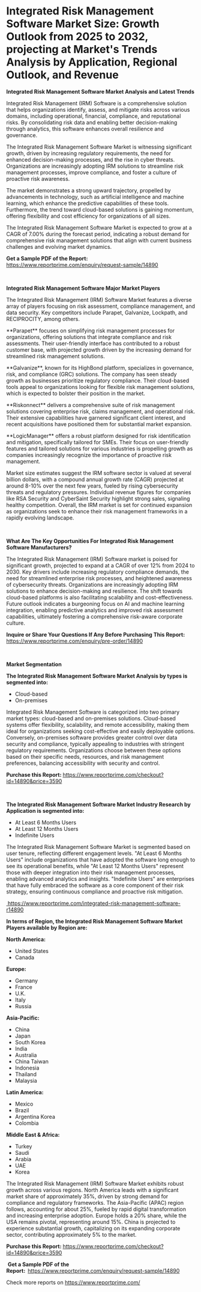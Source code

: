 <p><h1>Integrated Risk Management Software Market Size: Growth Outlook from 2025 to 2032, projecting at Market's Trends Analysis by Application, Regional Outlook, and Revenue</h1></p><p><strong>Integrated Risk Management Software Market Analysis and Latest Trends</strong></p>
<p><p>Integrated Risk Management (IRM) Software is a comprehensive solution that helps organizations identify, assess, and mitigate risks across various domains, including operational, financial, compliance, and reputational risks. By consolidating risk data and enabling better decision-making through analytics, this software enhances overall resilience and governance. </p><p>The Integrated Risk Management Software Market is witnessing significant growth, driven by increasing regulatory requirements, the need for enhanced decision-making processes, and the rise in cyber threats. Organizations are increasingly adopting IRM solutions to streamline risk management processes, improve compliance, and foster a culture of proactive risk awareness. </p><p>The market demonstrates a strong upward trajectory, propelled by advancements in technology, such as artificial intelligence and machine learning, which enhance the predictive capabilities of these tools. Furthermore, the trend toward cloud-based solutions is gaining momentum, offering flexibility and cost efficiency for organizations of all sizes. </p><p>The Integrated Risk Management Software Market is expected to grow at a CAGR of 7.00% during the forecast period, indicating a robust demand for comprehensive risk management solutions that align with current business challenges and evolving market dynamics.</p></p>
<p><strong>Get a Sample PDF of the Report:&nbsp;</strong> <a href="https://www.reportprime.com/enquiry/request-sample/14890?utm_campaign=2383&utm_medium=2&utm_source=Github&utm_content=ia&utm_term=20032025&utm_id=integrated-risk-management-software">https://www.reportprime.com/enquiry/request-sample/14890</a></p>
<p>&nbsp;</p>
<p><strong>Integrated Risk Management Software Major Market Players</strong></p>
<p><p>The Integrated Risk Management (IRM) Software Market features a diverse array of players focusing on risk assessment, compliance management, and data security. Key competitors include Parapet, Galvanize, Lockpath, and RECIPROCITY, among others.</p><p>**Parapet** focuses on simplifying risk management processes for organizations, offering solutions that integrate compliance and risk assessments. Their user-friendly interface has contributed to a robust customer base, with projected growth driven by the increasing demand for streamlined risk management solutions.</p><p>**Galvanize**, known for its HighBond platform, specializes in governance, risk, and compliance (GRC) solutions. The company has seen steady growth as businesses prioritize regulatory compliance. Their cloud-based tools appeal to organizations looking for flexible risk management solutions, which is expected to bolster their position in the market.</p><p>**Riskonnect** delivers a comprehensive suite of risk management solutions covering enterprise risk, claims management, and operational risk. Their extensive capabilities have garnered significant client interest, and recent acquisitions have positioned them for substantial market expansion.</p><p>**LogicManager** offers a robust platform designed for risk identification and mitigation, specifically tailored for SMEs. Their focus on user-friendly features and tailored solutions for various industries is propelling growth as companies increasingly recognize the importance of proactive risk management.</p><p>Market size estimates suggest the IRM software sector is valued at several billion dollars, with a compound annual growth rate (CAGR) projected at around 8-10% over the next few years, fueled by rising cybersecurity threats and regulatory pressures. Individual revenue figures for companies like RSA Security and CyberSaint Security highlight strong sales, signaling healthy competition. Overall, the IRM market is set for continued expansion as organizations seek to enhance their risk management frameworks in a rapidly evolving landscape.</p></p>
<p>&nbsp;</p>
<p><strong>What Are The Key Opportunities For Integrated Risk Management Software Manufacturers?</strong></p>
<p><p>The Integrated Risk Management (IRM) Software market is poised for significant growth, projected to expand at a CAGR of over 12% from 2024 to 2030. Key drivers include increasing regulatory compliance demands, the need for streamlined enterprise risk processes, and heightened awareness of cybersecurity threats. Organizations are increasingly adopting IRM solutions to enhance decision-making and resilience. The shift towards cloud-based platforms is also facilitating scalability and cost-effectiveness. Future outlook indicates a burgeoning focus on AI and machine learning integration, enabling predictive analytics and improved risk assessment capabilities, ultimately fostering a comprehensive risk-aware corporate culture.</p></p>
<p><strong>Inquire or Share Your Questions If Any Before Purchasing This Report:</strong> <a href="https://www.reportprime.com/enquiry/pre-order/14890?utm_campaign=2383&utm_medium=2&utm_source=Github&utm_content=ia&utm_term=20032025&utm_id=integrated-risk-management-software">https://www.reportprime.com/enquiry/pre-order/14890</a></p>
<p>&nbsp;</p>
<p><strong>Market Segmentation</strong></p>
<p><strong>The Integrated Risk Management Software Market Analysis by types is segmented into:</strong></p>
<p><ul><li>Cloud-based</li><li>On-premises</li></ul></p>
<p><p>Integrated Risk Management Software is categorized into two primary market types: cloud-based and on-premises solutions. Cloud-based systems offer flexibility, scalability, and remote accessibility, making them ideal for organizations seeking cost-effective and easily deployable options. Conversely, on-premises software provides greater control over data security and compliance, typically appealing to industries with stringent regulatory requirements. Organizations choose between these options based on their specific needs, resources, and risk management preferences, balancing accessibility with security and control.</p></p>
<p><strong>Purchase this Report:&nbsp;</strong><a href="https://www.reportprime.com/checkout?id=14890&price=3590&utm_campaign=2383&utm_medium=2&utm_source=Github&utm_content=ia&utm_term=20032025&utm_id=integrated-risk-management-software">https://www.reportprime.com/checkout?id=14890&price=3590</a></p>
<p>&nbsp;</p>
<p><strong>The Integrated Risk Management Software Market Industry Research by Application is segmented into:</strong></p>
<p><ul><li>At Least 6 Months Users</li><li>At Least 12 Months Users</li><li>Indefinite Users</li></ul></p>
<p><p>The Integrated Risk Management Software Market is segmented based on user tenure, reflecting different engagement levels. "At Least 6 Months Users" include organizations that have adopted the software long enough to see its operational benefits, while "At Least 12 Months Users" represent those with deeper integration into their risk management processes, enabling advanced analytics and insights. "Indefinite Users" are enterprises that have fully embraced the software as a core component of their risk strategy, ensuring continuous compliance and proactive risk mitigation.</p></p>
<p><a href="https://www.reportprime.com/integrated-risk-management-software-r14890?utm_campaign=2383&utm_medium=2&utm_source=Github&utm_content=ia&utm_term=20032025&utm_id=integrated-risk-management-software">&nbsp;https://www.reportprime.com/integrated-risk-management-software-r14890</a></p>
<p><strong>In terms of Region, the Integrated Risk Management Software Market Players available by Region are:</strong></p>
<p>
    <p> <strong> North America: </strong>
        <ul>
            <li>United States</li>
            <li>Canada</li>
        </ul>
        </p> 
    <p> <strong> Europe: </strong>
        <ul>
            <li>Germany</li>
            <li>France</li>
            <li>U.K.</li>
            <li>Italy</li>
            <li>Russia</li>
        </ul>
        </p> 
    <p> <strong> Asia-Pacific: </strong>
        <ul>
            <li>China</li>
            <li>Japan</li>
            <li>South Korea</li>
            <li>India</li>
            <li>Australia</li>
            <li>China Taiwan</li>
            <li>Indonesia</li>
            <li>Thailand</li>
            <li>Malaysia</li>
        </ul>
        </p> 
    <p> <strong> Latin America: </strong>
        <ul>
            <li>Mexico</li>
            <li>Brazil</li>
            <li>Argentina Korea</li>
            <li>Colombia</li>
        </ul>
        </p> 
    <p> <strong> Middle East & Africa: </strong>
        <ul>
            <li>Turkey</li>
            <li>Saudi</li>
            <li>Arabia</li>
            <li>UAE</li>
            <li>Korea</li>
        </ul>
    </p>
    </p>
<p><p>The Integrated Risk Management (IRM) Software Market exhibits robust growth across various regions. North America leads with a significant market share of approximately 35%, driven by strong demand for compliance and regulatory frameworks. The Asia-Pacific (APAC) region follows, accounting for about 25%, fueled by rapid digital transformation and increasing enterprise adoption. Europe holds a 20% share, while the USA remains pivotal, representing around 15%. China is projected to experience substantial growth, capitalizing on its expanding corporate sector, contributing approximately 5% to the market. </p></p>
<p><strong>Purchase this Report: </strong><a href="https://www.reportprime.com/checkout?id=14890&price=3590&utm_campaign=2383&utm_medium=2&utm_source=Github&utm_content=ia&utm_term=20032025&utm_id=integrated-risk-management-software">https://www.reportprime.com/checkout?id=14890&price=3590</a></p>
<p>&nbsp;<strong>Get a Sample PDF of the Report:&nbsp;&nbsp;</strong><a href="https://www.reportprime.com/enquiry/request-sample/14890?utm_campaign=2383&utm_medium=2&utm_source=Github&utm_content=ia&utm_term=20032025&utm_id=integrated-risk-management-software">https://www.reportprime.com/enquiry/request-sample/14890</a></p>
<p><strong></strong></p>
<p>Check more reports on <a href="https://www.reportprime.com/?utm_campaign=2383&utm_medium=2&utm_source=Github&utm_content=ia&utm_term=20032025&utm_id=integrated-risk-management-software">https://www.reportprime.com/</a></p>